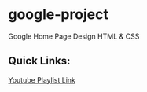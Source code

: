 # google-project
Google Home Page Design HTML &amp; CSS


## Quick Links:

[Youtube Playlist Link](https://www.youtube.com/channel/UCzjZ5olTc0hsbr27GfcTzUQ)
